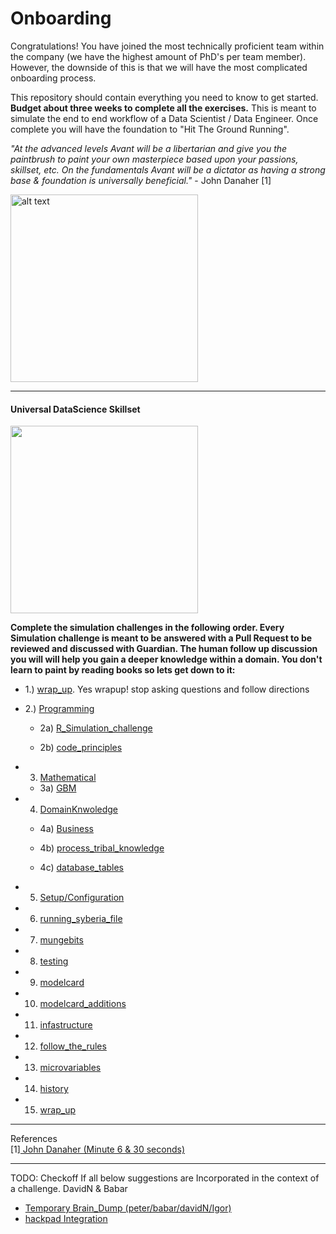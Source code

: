 # Onboarding

Congratulations! You have joined the most technically proficient team within the company (we have the highest amount of PhD's per team member).
However, the downside of this is that we will have the most complicated onboarding process.

This repository should contain everything you need to know to get started.  **Budget about three weeks to complete all the exercises.**
This is meant to simulate the end to end workflow of a Data Scientist / Data Engineer. Once complete you will have the foundation to "Hit The Ground Running". 

*"At the advanced levels Avant will be a libertarian and give you the paintbrush to paint your own masterpiece based upon your passions, skillset, etc. 
  On the fundamentals Avant will be a dictator as having a strong base & foundation is universally beneficial."* - John Danaher [1]

<img src="https://upload.wikimedia.org/wikipedia/commons/7/79/AC97-0295-13_a.jpeg" alt="alt text" width="300" height="300">

***

#### Universal DataScience Skillset
<img src="http://www.ibm.com/developerworks/library/os-datascience/figure1.png" width="300" height="300">

**Complete the simulation challenges in the following order. Every Simulation challenge is meant to be answered with a Pull Request to be reviewed and discussed with Guardian. 
The human follow up discussion you will will help you gain a deeper knowledge within a domain. You don't learn to paint by reading books so lets get down to it:**

* 1.) [wrap_up](https://github.com/avantcredit/onboarding/tree/master/simulations/wrap_up). Yes wrapup! stop asking questions and follow directions

* 2.) [Programming](https://github.com/avantcredit/onboarding/tree/master/simulations/programming)
  * 2a) [R_Simulation_challenge](https://github.com/avantcredit/onboarding/blob/master/simulations/programming/R_simulation_challenge.md)

  * 2b) [code_principles](https://github.com/avantcredit/onboarding/blob/master/simulations/programming/code_principles.md)  
  
* 3) [Mathematical](https://github.com/avantcredit/onboarding/tree/master/simulations/mathematical)   

  * 3a) [GBM](https://github.com/avantcredit/onboarding/tree/master/simulations/mathematical/gbm)    

* 4) [DomainKnwoledge](https://github.com/avantcredit/onboarding/tree/master/simulations/domain_knowledge)  

  * 4a) [Business](https://github.com/avantcredit/onboarding/tree/master/simulations/domain_knowledge/business)  

  * 4b) [process_tribal_knowledge](https://github.com/avantcredit/onboarding/tree/master/simulations/domain_knowledge/process_tribal_knowledge)  

  * 4c) [database_tables](https://github.com/avantcredit/onboarding/tree/master/simulations/domain_knowledge/database_tables)  
* 5) [Setup/Configuration](https://github.com/avantcredit/onboarding/tree/master/simulations/setup)    

* 6) [running_syberia_file](https://github.com/avantcredit/onboarding/tree/master/simulations/running_syberia_file)    

* 7) [mungebits](https://github.com/avantcredit/onboarding/tree/master/simulations/mungebits)  

* 8) [testing](https://github.com/avantcredit/onboarding/tree/master/simulations/testing)  

* 9) [modelcard](https://github.com/avantcredit/onboarding/tree/master/simulations/modelcard)  

* 10) [modelcard_additions](https://github.com/avantcredit/onboarding/tree/master/simulations/modelcard_additions)   

* 11) [infastructure](https://github.com/avantcredit/onboarding/tree/master/simulations/more_infastructure)  

* 12) [follow_the_rules](https://github.com/avantcredit/onboarding/tree/master/simulations/follow_the_rules)  

* 13) [microvariables](https://github.com/avantcredit/onboarding/tree/master/simulations/microvariables)  

* 14) [history](https://github.com/avantcredit/onboarding/tree/master/simulations/history)  

* 15) [wrap_up](https://github.com/avantcredit/onboarding/tree/master/simulations/wrap_up)

***

References  
  [1][ John Danaher (Minute 6 & 30 seconds)](https://www.youtube.com/watch?v=SpLKrhwGavU)

***

TODO:
Checkoff If all below suggestions are Incorporated in the context of a challenge. DavidN & Babar
  * [Temporary Brain_Dump (peter/babar/davidN/Igor)](https://docs.google.com/document/d/1lotfElPA7mgUxRZybu2uQ-W6VbppnHFMELV9GYzAkfM/edit)
  * [hackpad Integration](https://avantdatascience.hackpad.com/Start-Here-rmZTFkC8X3x) 

